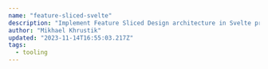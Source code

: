 ```yaml
---
name: "feature-sliced-svelte"
description: "Implement Feature Sliced Design architecture in Svelte projects."
author: "Mikhael Khrustik"
updated: "2023-11-14T16:55:03.217Z"
tags: 
  - tooling
---
```

